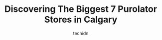 ---
layout: ampstory
image: https://i0.wp.com/www.auto.or.id/wp-content/uploads/2023/06/purolator-0-calgary-1686322472.jpeg?resize=640,853
author: techidn
featured: false
description: Calgary, Alberta, Canada is a haven for Purolator enthusiasts, boasting an impressive array of 7 top-notch establishments. Whether youre a seasoned connoisseur or simply curious to explore 
title: Discovering The Biggest 7 Purolator Stores in Calgary
cover:
   title: Discovering The Biggest 7 Purolator Stores in Calgary
   subtitle: AUTO.OR.ID
   background: https://www.auto.or.id/wp-content/uploads/2023/06/purolator-0-calgary-1686322472.jpeg

pages: 
 - layout: thirds
   top: <h1>#1 Packaging Depot - FedEx | Purolator | DHL | Loomis Authorized ShipCentre</h1>
   bottom: "<p>Taha and team provide excellent service! They were able answer all my questions and provided great rates. The uhaul access is super convenient too. Well be back</p>"
   background: https://www.auto.or.id/wp-content/uploads/2023/06/purolator-1-calgary-1686322475.jpeg
   backgroundblur: true
 - layout: thirds
   top: <h1>#2 Purolator Quick Pick-Up</h1>
   bottom: "<p>30 Aero Dr NE, Calgary, AB T2E 8Z9, Canada</p>"
   background: https://www.auto.or.id/wp-content/uploads/2023/06/purolator-2-calgary-1686322476.jpeg
   cta:
      link: https://www.auto.or.id/discovering-the-biggest-7-purolator-stores-in-calgary/
      text: Discovering The Biggest 7 Purolator Stores in Calgary
 - layout: thirds
   top: <h1>#3 Purolator</h1>
   bottom: "<p>30 Aero Dr NE, Calgary, AB T2E 8Z9, Canada</p>"
   background: https://images.unsplash.com/photo-1494976388531-d1058494cdd8?ixlib=rb-4.0.3&ixid=MnwxMjA3fDB8MHxwaG90by1wYWdlfHx8fGVufDB8fHx8&auto=format&fit=crop&w=640&h=853&q=80
   cta:
      link: https://www.auto.or.id/discovering-the-biggest-7-purolator-stores-in-calgary/
      text: Discovering The Biggest 7 Purolator Stores in Calgary
 - layout: thirds
   top: <h1>#4 Purolator</h1>
   bottom: "<p>9661 Macleod Trail, Calgary, AB T2J 0P6, Canada</p>"
   background: https://images.unsplash.com/photo-1627667928346-5fc86d099a5c?ixlib=rb-4.0.3&ixid=MnwxMjA3fDB8MHxwaG90by1wYWdlfHx8fGVufDB8fHx8&auto=format&fit=crop&w=640&h=853&q=80
   cta:
      link: https://www.auto.or.id/discovering-the-biggest-7-purolator-stores-in-calgary/
      text: Discovering The Biggest 7 Purolator Stores in Calgary
 - layout: thirds
   top: <h1>#5 Purolator</h1>
   bottom: "<p>4820 Northland Dr NW, Calgary, AB T2L 2L4, Canada</p>"
   background: https://images.unsplash.com/photo-1508974576580-36a2f92ad3bc?ixlib=rb-4.0.3&ixid=MnwxMjA3fDB8MHxwaG90by1wYWdlfHx8fGVufDB8fHx8&auto=format&fit=crop&w=640&h=853&q=80
   cta:
      link: https://www.auto.or.id/discovering-the-biggest-7-purolator-stores-in-calgary/
      text: Discovering The Biggest 7 Purolator Stores in Calgary
 - layout: thirds
   top: <h1>#6 Purolator Shipping</h1>
   bottom: "<p>2204 2 St SW Unit M112, Calgary, AB T2S 3C2, Canada</p>"
   background: https://images.unsplash.com/photo-1627404958332-cd698bcce36c?ixlib=rb-4.0.3&ixid=MnwxMjA3fDB8MHxwaG90by1wYWdlfHx8fGVufDB8fHx8&auto=format&fit=crop&w=640&h=853&q=80
   cta:
      link: https://www.auto.or.id/discovering-the-biggest-7-purolator-stores-in-calgary/
      text: Discovering The Biggest 7 Purolator Stores in Calgary
 - layout: thirds
   top: <h1>#7 Purolator Quick Stop Kiosk</h1>
   bottom: "<p>130 Country Village Rd NE, Calgary, AB T3K 6B8, Canada</p>"
   background: https://images.unsplash.com/photo-1539788816080-8bdd722d8c22?ixlib=rb-4.0.3&ixid=MnwxMjA3fDB8MHxwaG90by1wYWdlfHx8fGVufDB8fHx8&auto=format&fit=crop&w=640&h=853&q=80
   cta:
      link: https://www.auto.or.id/discovering-the-biggest-7-purolator-stores-in-calgary/
      text: Discovering The Biggest 7 Purolator Stores in Calgary
 - layout: thirds
   middle: Continue reading...
   background: https://images.unsplash.com/photo-1632275227519-5a515f53272d?ixlib=rb-4.0.3&ixid=MnwxMjA3fDB8MHxwaG90by1wYWdlfHx8fGVufDB8fHx8&auto=format&fit=crop&w=640&h=853&q=80
   cta:
      link: https://www.auto.or.id/discovering-the-biggest-7-purolator-stores-in-calgary/
      text: Discovering The Biggest 7 Purolator Stores in Calgary

---